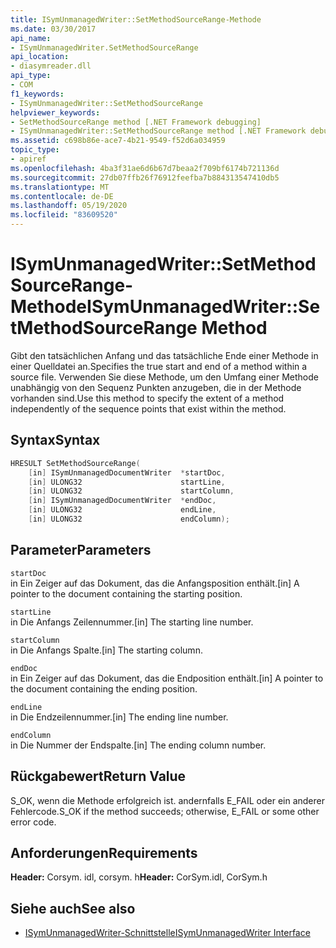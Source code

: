 ```yaml
---
title: ISymUnmanagedWriter::SetMethodSourceRange-Methode
ms.date: 03/30/2017
api_name:
- ISymUnmanagedWriter.SetMethodSourceRange
api_location:
- diasymreader.dll
api_type:
- COM
f1_keywords:
- ISymUnmanagedWriter::SetMethodSourceRange
helpviewer_keywords:
- SetMethodSourceRange method [.NET Framework debugging]
- ISymUnmanagedWriter::SetMethodSourceRange method [.NET Framework debugging]
ms.assetid: c698b86e-ace7-4b21-9549-f52d6a034959
topic_type:
- apiref
ms.openlocfilehash: 4ba3f31ae6d6b67d7beaa2f709bf6174b721136d
ms.sourcegitcommit: 27db07ffb26f76912feefba7b884313547410db5
ms.translationtype: MT
ms.contentlocale: de-DE
ms.lasthandoff: 05/19/2020
ms.locfileid: "83609520"
---
```

# <a name="isymunmanagedwritersetmethodsourcerange-method"></a><span data-ttu-id="908cb-102">ISymUnmanagedWriter::SetMethodSourceRange-Methode</span><span class="sxs-lookup"><span data-stu-id="908cb-102">ISymUnmanagedWriter::SetMethodSourceRange Method</span></span>
<span data-ttu-id="908cb-103">Gibt den tatsächlichen Anfang und das tatsächliche Ende einer Methode in einer Quelldatei an.</span><span class="sxs-lookup"><span data-stu-id="908cb-103">Specifies the true start and end of a method within a source file.</span></span> <span data-ttu-id="908cb-104">Verwenden Sie diese Methode, um den Umfang einer Methode unabhängig von den Sequenz Punkten anzugeben, die in der Methode vorhanden sind.</span><span class="sxs-lookup"><span data-stu-id="908cb-104">Use this method to specify the extent of a method independently of the sequence points that exist within the method.</span></span>  
  
## <a name="syntax"></a><span data-ttu-id="908cb-105">Syntax</span><span class="sxs-lookup"><span data-stu-id="908cb-105">Syntax</span></span>  
  
```cpp  
HRESULT SetMethodSourceRange(  
    [in] ISymUnmanagedDocumentWriter  *startDoc,  
    [in] ULONG32                      startLine,  
    [in] ULONG32                      startColumn,  
    [in] ISymUnmanagedDocumentWriter  *endDoc,  
    [in] ULONG32                      endLine,  
    [in] ULONG32                      endColumn);  
```  
  
## <a name="parameters"></a><span data-ttu-id="908cb-106">Parameter</span><span class="sxs-lookup"><span data-stu-id="908cb-106">Parameters</span></span>  
 `startDoc`  
 <span data-ttu-id="908cb-107">in Ein Zeiger auf das Dokument, das die Anfangsposition enthält.</span><span class="sxs-lookup"><span data-stu-id="908cb-107">[in] A pointer to the document containing the starting position.</span></span>  
  
 `startLine`  
 <span data-ttu-id="908cb-108">in Die Anfangs Zeilennummer.</span><span class="sxs-lookup"><span data-stu-id="908cb-108">[in] The starting line number.</span></span>  
  
 `startColumn`  
 <span data-ttu-id="908cb-109">in Die Anfangs Spalte.</span><span class="sxs-lookup"><span data-stu-id="908cb-109">[in] The starting column.</span></span>  
  
 `endDoc`  
 <span data-ttu-id="908cb-110">in Ein Zeiger auf das Dokument, das die Endposition enthält.</span><span class="sxs-lookup"><span data-stu-id="908cb-110">[in] A pointer to the document containing the ending position.</span></span>  
  
 `endLine`  
 <span data-ttu-id="908cb-111">in Die Endzeilennummer.</span><span class="sxs-lookup"><span data-stu-id="908cb-111">[in] The ending line number.</span></span>  
  
 `endColumn`  
 <span data-ttu-id="908cb-112">in Die Nummer der Endspalte.</span><span class="sxs-lookup"><span data-stu-id="908cb-112">[in] The ending column number.</span></span>  
  
## <a name="return-value"></a><span data-ttu-id="908cb-113">Rückgabewert</span><span class="sxs-lookup"><span data-stu-id="908cb-113">Return Value</span></span>  
 <span data-ttu-id="908cb-114">S_OK, wenn die Methode erfolgreich ist. andernfalls E_FAIL oder ein anderer Fehlercode.</span><span class="sxs-lookup"><span data-stu-id="908cb-114">S_OK if the method succeeds; otherwise, E_FAIL or some other error code.</span></span>  
  
## <a name="requirements"></a><span data-ttu-id="908cb-115">Anforderungen</span><span class="sxs-lookup"><span data-stu-id="908cb-115">Requirements</span></span>  
 <span data-ttu-id="908cb-116">**Header:** Corsym. idl, corsym. h</span><span class="sxs-lookup"><span data-stu-id="908cb-116">**Header:** CorSym.idl, CorSym.h</span></span>  
  
## <a name="see-also"></a><span data-ttu-id="908cb-117">Siehe auch</span><span class="sxs-lookup"><span data-stu-id="908cb-117">See also</span></span>

- [<span data-ttu-id="908cb-118">ISymUnmanagedWriter-Schnittstelle</span><span class="sxs-lookup"><span data-stu-id="908cb-118">ISymUnmanagedWriter Interface</span></span>](isymunmanagedwriter-interface.md)
